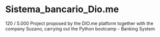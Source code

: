 # Sistema_bancario_Dio.me
 120 / 5.000 Project proposed by the DIO.me platform together with the company Suzano, carrying out the Python bootcamp - Banking System
